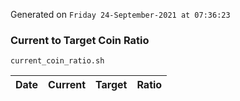Generated on `Friday 24-September-2021 at 07:36:23`

### Current to Target Coin Ratio
`current_coin_ratio.sh`

Date|Current|Target|Ratio
---|---|---|---
